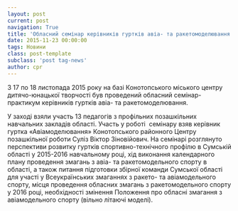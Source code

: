 ```yaml
---
layout: post
current: post
navigation: True
title: 'Обласний семінар керівників гуртків авіа- та ракетомоделювання'
date: 2015-11-23 00:00:00
tags: Новини
class: post-template
subclass: 'post tag-news'
author: cpr
---
```


З 17 по 18 листопада 2015 року на базі Конотопського міського центру дитячо-юнацької творчості був проведений обласний семінар-практикум керівників гуртків авіа- та ракетомоделювання.

У заході взяли участь 13 педагогів з профільних позашкільних навчальних закладів області. Участь у роботі  семінару взяв керівник гуртка «Авіамоделювання» Конотопського районного Центру позашкільної роботи Суліз Віктор Зіновійович. На семінарі розглянуто перспективи розвитку гуртків спортивно-технічного профілю в Сумській області у 2015-2016 навчальному році, хід виконання календарного плану проведення змагань з авіа- та ракетомодельного спорту в області, а також питання підготовки збірної команди Сумської області для участі у Всеукраїнських змаганнях з ракето- та авіамодельного спорту, місця проведення обласних змагань з ракетомодельного спорту у 2016 році, необхідності змінення Положення про обласні змагання з авіамодельного спорту (вільно літаючі моделі).